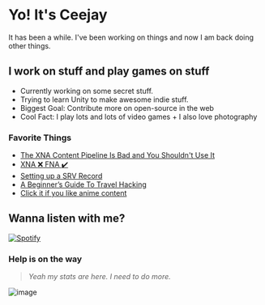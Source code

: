 # Yo! It's Ceejay

It has been a while. I've been working on things and now I am back doing other things.

## I work on stuff and play games on stuff

- Currently working on some secret stuff.
- Trying to learn Unity to make awesome indie stuff.
- Biggest Goal: Contribute more on open-source in the web
- Cool Fact: I play lots and lots of video games + I also love photography

### Favorite Things

- [The XNA Content Pipeline Is Bad and You Shouldn't Use It](https://flibitijibibo.com/xnacontent.html)
- [XNA :x: FNA :heavy_check_mark: ](https://fna-xna.github.io/)
- [Setting up a SRV Record](https://www.mcmiddleearth.com/community/wiki/setting-up-a-srv-record/)
- [A Beginner’s Guide To Travel Hacking](https://zerototravel.com/beginners-guide-travel-hacking/)
- [Click it if you like anime content](https://everythingmoe.com/)

## Wanna listen with me?

[![Spotify](https://novatorem-rgsz4lul5-janeal-pimentels-projects.vercel.app/api/spotify)](https://open.spotify.com/user/theceejay123)

### Help is on the way

> _Yeah my stats are here. I need to do more._

![image](https://github-readme-stats.theceejay123.vercel.app/api?username=theceejay123&show_icons=true&hide_border=true&theme=onedark)
